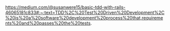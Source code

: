 https://medium.com/@susanwere15/basic-tdd-with-rails-46065181c833#:~:text=TDD%2C%20Test%20Driven%20Development%2C%20is%20a%20software%20development%20process%20that,requirements%20and%20passes%20the%20tests.
